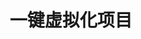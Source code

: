 ---
layout: home

title: 一键虚拟化项目
titleTemplate: 开源、易于使用的服务器虚拟化项目

hero:
  name: 一键虚拟化项目
  text: 开源、易于使用的服务器虚拟化项目
  image: https://raw.githubusercontent.com/spiritlhls/pages/main/logo.png
  actions:
    - theme: brand
      text: 开始使用 →
      link: /guide/dashboard

features:
- title: 一键使用
  details: 支持一键脚本安装使用，轻松在X86_64和ARM架构的服务器上创建虚拟机/容器
- title: 基于主流系统开发
  details: 基于 Debian、Ubuntu 的长期维护版本开发，如需使用请尽量保证宿主机系统与开发环境一致
- title: 自带内外网端口转发
  details: 支持自动的内网端口转发，含TCP、UDP协议，无需人工管理
- title: 批量虚拟化
  details: 支持使用 KVM、LXC、Docker 虚拟化批量开设容器/虚拟机
- title: 多系统支持
  details: 开设出的容器/虚拟机已支持主流系统，涵盖 Linux、Android、Windows 系统
- title: 自限制滥用
  details: 部分虚拟化开设的容器/虚拟机已屏蔽和装载限制，避免被用于滥用
---
